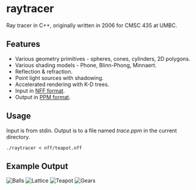# raytracer
Ray tracer in C++, originally written in 2006 for CMSC 435 at UMBC.

## Features
* Various geometry primitives - spheres, cones, cylinders, 2D polygons.
* Various shading models - Phone, Blinn-Phong, Minnaert.
* Reflection & refraction.
* Point light sources with shadowing.
* Accelerated rendering with K-D trees.
* Input in [NFF format](http://paulbourke.net/dataformats/nff/nff1.html).
* Output in [PPM format](http://netpbm.sourceforge.net/doc/ppm.html).

## Usage
Input is from stdin. Output is to a file named *trace.ppm* in the current directory.
```
./raytracer < nff/teapot.nff
```

## Example Output
![Balls](https://i.imgur.com/NtuQIvf.png)
![Lattice](https://i.imgur.com/UO0MUkQ.png)
![Teapot](https://i.imgur.com/PMY53KS.png)
![Gears](https://i.imgur.com/xk72Dmh.png)
